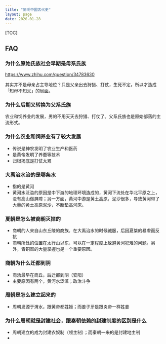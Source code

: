 ```yaml
---
title: "简明中国古代史"
layout: page
date: 2020-01-28
---
```

[TOC]




## FAQ

### 为什么原始氏族社会早期是母系氏族
<https://www.zhihu.com/question/34783630>

其实并不是母亲占主导地位？只是父亲出去狩猎、打仗，生死不定，所以才造成「知母不知父」的局面。

### 为什么后期又转换为父系氏族
农业和饲养业的发展，男的不用天天去狩猎、打仗了。父系氏族也是原始部落的主流形式。

### 为什么农业和饲养业有了较大发展
- 传说是神农发明了农业生产和医药
- 是黄帝发明了养蚕等技术
- 归根揭底是打仗太累

### 大禹治水治的是哪条水
- 指的是黄河
- 黄河水泛滥的原因是中下游的地理环境造成的，黄河下流处在华北平原之上，没有高山做屏障；另一方面，黄河中游是黄土高原，泥沙很多，导致黄河带了大量的黄土高原泥沙，不断垫高河床。

### 夏朝是怎么被商朝灭掉的
- 商朝的人来自山东丘陵的商族，在大禹治水的时候诚服，后因夏桀的暴虐而反抗
- 商朝所处的位置在太行山以东，可以在一定程度上躲避黄河犯难的问题。另外，青铜器的大量掌握也是一个重要原因。


### 商朝为什么迁都到阴
- 商汤最早在商丘，后迁都到阴（安阳）
- 主要原因有两个，黄河水泛滥；政治斗争


### 周朝是怎么建立起来的
- 周朝发源于渭水，跟黄帝都姓姬；而姜子牙是跟炎帝一样姓姜


### 为什么周朝就是封建社会，跟秦朝依赖的封建制度的区别是什么
- 周朝建立的成为封建农奴制（领主制）；而秦朝一来的是封建地主制
- 
